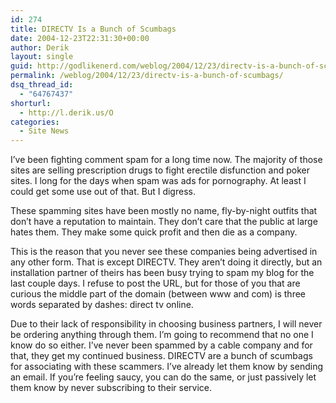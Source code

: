 ```yaml
---
id: 274
title: DIRECTV Is a Bunch of Scumbags
date: 2004-12-23T22:31:30+00:00
author: Derik
layout: single
guid: http://godlikenerd.com/weblog/2004/12/23/directv-is-a-bunch-of-scumbags/
permalink: /weblog/2004/12/23/directv-is-a-bunch-of-scumbags/
dsq_thread_id:
  - "64767437"
shorturl:
  - http://l.derik.us/O
categories:
  - Site News
---
```

I&#8217;ve been fighting comment spam for a long time now. The majority of those sites are selling prescription drugs to fight erectile disfunction and poker sites. I long for the days when spam was ads for pornography. At least I could get some use out of that. But I digress.

These spamming sites have been mostly no name, fly-by-night outfits that don&#8217;t have a reputation to maintain. They don&#8217;t care that the public at large hates them. They make some quick profit and then die as a company.

This is the reason that you never see these companies being advertised in any other form. That is except DIRECTV. They aren&#8217;t doing it directly, but an installation partner of theirs has been busy trying to spam my blog for the last couple days. I refuse to post the URL, but for those of you that are curious the middle part of the domain (between www and com) is three words separated by dashes: direct tv online.

Due to their lack of responsibility in choosing business partners, I will never be ordering anything through them. I&#8217;m going to recommend that no one I know do so either. I&#8217;ve never been spammed by a cable company and for that, they get my continued business. DIRECTV are a bunch of scumbags for associating with these scammers. I&#8217;ve already let them know by sending an email. If you&#8217;re feeling saucy, you can do the same, or just passively let them know by never subscribing to their service.
